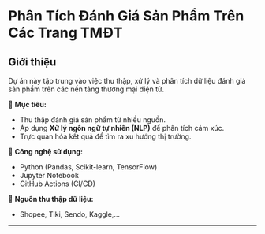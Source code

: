 #  Phân Tích Đánh Giá Sản Phẩm Trên Các Trang TMĐT  

##  Giới thiệu  
Dự án này tập trung vào việc thu thập, xử lý và phân tích dữ liệu đánh giá sản phẩm trên các nền tảng thương mại điện tử.  

🔹 **Mục tiêu:**  
- Thu thập đánh giá sản phẩm từ nhiều nguồn.  
- Áp dụng **Xử lý ngôn ngữ tự nhiên (NLP)** để phân tích cảm xúc.  
- Trực quan hóa kết quả để tìm ra xu hướng thị trường.  

🔹 **Công nghệ sử dụng:**  
- Python  (Pandas, Scikit-learn, TensorFlow)  
- Jupyter Notebook   
- GitHub Actions  (CI/CD)

🔹 **Nguồn thu thập dữ liệu:**
- Shopee, Tiki, Sendo, Kaggle,... 
---

